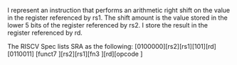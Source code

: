 I represent an instruction that performs an arithmetic right shift on the value in the register referenced by rs1. The shift amount is the value stored in the lower 5 bits of the register referenced by rs2. I store the result in the register referenced by rd.

The RISCV Spec lists SRA as the following:
[0100000][rs2][rs1][101][rd][0110011]
[funct7    ][rs2][rs1][fn3 ][rd][opcode  ]



